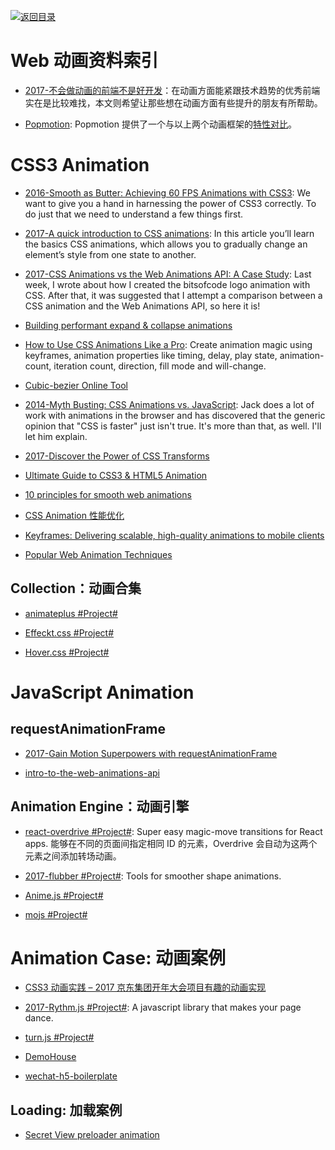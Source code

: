 [![返回目录](https://parg.co/UGo)](https://parg.co/b4z)

# Web 动画资料索引

* [2017-不会做动画的前端不是好开发](https://parg.co/bL0)：在动画方面能紧跟技术趋势的优秀前端实在是比较难找，本文则希望让那些想在动画方面有些提升的朋友有所帮助。

* [Popmotion](http://popmotion.io/guides/get-started): Popmotion 提供了一个与以上两个动画框架的[特性对比](http://popmotion.io/guides/feature-comparison)。

# CSS3 Animation

* [2016-Smooth as Butter: Achieving 60 FPS Animations with CSS3](https://parg.co/bIT): We want to give you a hand in harnessing the power of CSS3 correctly. To do just that we need to understand a few things first.

* [2017-A quick introduction to CSS animations](https://parg.co/beF): In this article you’ll learn the basics CSS animations, which allows you to gradually change an element’s style from one state to another.

* [2017-CSS Animations vs the Web Animations API: A Case Study](https://bitsofco.de/css-animations-vs-the-web-animations-api/): Last week, I wrote about how I created the bitsofcode logo animation with CSS. After that, it was suggested that I attempt a comparison between a CSS animation and the Web Animations API, so here it is!

* [Building performant expand & collapse animations](https://parg.co/bCz)

* [How to Use CSS Animations Like a Pro](https://stories.jotform.com/how-to-use-css-animations-like-a-pro-dfacc1e97338#.2myk0rrar): Create animation magic using keyframes, animation properties like timing, delay, play state, animation-count, iteration count, direction, fill mode and will-change.

* [Cubic-bezier Online Tool](http://cubic-bezier.com/#.17,.67,.83,.67)

* [2014-Myth Busting: CSS Animations vs. JavaScript](https://css-tricks.com/myth-busting-css-animations-vs-javascript/): Jack does a lot of work with animations in the browser and has discovered that the generic opinion that "CSS is faster" just isn't true. It's more than that, as well. I'll let him explain.

* [2017-Discover the Power of CSS Transforms](https://www.heartinternet.uk/blog/discover-the-power-of-css-transforms/)

* [Ultimate Guide to CSS3 & HTML5 Animation](http://www.tuicool.com/articles/Nfq6fij)

* [10 principles for smooth web animations](https://blog.gyrosco.pe/smooth-css-animations-7d8ffc2c1d29#.gyk8ppgys)

* [CSS Animation 性能优化](http://www.tuicool.com/articles/Ij6bMj7)

* [Keyframes: Delivering scalable, high-quality animations to mobile clients](https://code.facebook.com/posts/354469174916519/)

* [Popular Web Animation Techniques](https://uxplanet.org/popular-web-animation-techniques-a6a467309028#.d2oei0zgn)

## Collection：动画合集

* [animateplus #Project#](https://github.com/bendc/animateplus)

* [Effeckt.css #Project#](https://github.com/h5bp/Effeckt.css)

* [Hover.css #Project#](https://github.com/IanLunn/Hover)

# JavaScript Animation

## requestAnimationFrame

* [2017-Gain Motion Superpowers with requestAnimationFrame](https://parg.co/bDt)

* [intro-to-the-web-animations-api](https://pawelgrzybek.com/intro-to-the-web-animations-api/)

## Animation Engine：动画引擎

* [react-overdrive #Project#](https://github.com/berzniz/react-overdrive): Super easy magic-move transitions for React apps. 能够在不同的页面间指定相同 ID 的元素，Overdrive 会自动为这两个元素之间添加转场动画。

* [2017-flubber #Project#](https://github.com/veltman/flubber): Tools for smoother shape animations.

* [Anime.js #Project#](https://github.com/juliangarnier/anime)

* [mojs #Project#](https://github.com/legomushroom/mojs)

# Animation Case: 动画案例

* [CSS3 动画实践 – 2017 京东集团开年大会项目有趣的动画实现](http://jdc.jd.com/archives/3337)

* [2017-Rythm.js #Project#](https://github.com/Okazari/Rythm.js): A javascript library that makes your page dance.

* [turn.js #Project#](https://github.com/blasten/turn.js)

* [DemoHouse](https://github.com/airen/DemoHouse)

* [wechat-h5-boilerplate](https://github.com/panteng/wechat-h5-boilerplate)

## Loading: 加载案例

* [Secret View preloader animation](https://codepen.io/anon/pen/wrVygR)
